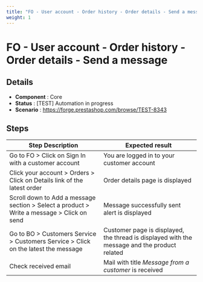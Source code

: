 ```yaml
---
title: "FO - User account - Order history - Order details - Send a message"
weight: 1
---
```


# FO - User account - Order history - Order details - Send a message
## Details
* **Component** : Core
* **Status** : [TEST] Automation in progress
* **Scenario** : https://forge.prestashop.com/browse/TEST-8343

## Steps
| Step Description | Expected result |
| ----- | ----- |
| Go to FO > Click on Sign In with a customer account | You are logged in to your customer account |
| Click your account > Orders > Click on Details link of the latest order | Order details page is displayed |
| Scroll down to Add a message section >  Select a product > Write a message > Click on send | Message successfully sent alert is displayed |
| Go to BO > Customers Service > Customers Service > Click on the latest the message | Customer page is displayed, the thread is displayed with the message and the product related |
| Check received email | Mail with title _Message from a customer_ is received |

